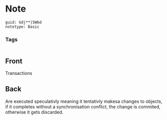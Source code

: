 # Note
```
guid: Gdj**|5Wbd
notetype: Basic
```

### Tags
```
```

## Front
Transactions

## Back
Are executed speculativly meaning it tentativly makesa changes to objects, if it completes without a synchronisation conflict, the change is commited, otherwise it gets discarded.
